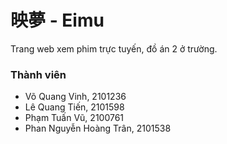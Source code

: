 # 映夢 - Eimu
Trang web xem phim trực tuyến, đồ án 2 ở trường.

### Thành viên

- Võ Quang Vinh, 2101236  
- Lê Quang Tiến, 2101598  
- Phạm Tuấn Vũ, 2100761  
- Phan Nguyễn Hoàng Trân, 2101538  
